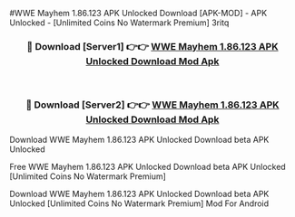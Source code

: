 #WWE Mayhem 1.86.123 APK Unlocked Download [APK-MOD] - APK Unlocked - [Unlimited Coins No Watermark Premium] 3ritq



<div align="center">

<h3>🔴 Download [Server1] 👉👉 <a href="https://momento.my/?title=WWE_Mayhem_1.86.123_APK_Unlocked_Download">WWE Mayhem 1.86.123 APK Unlocked Download Mod Apk</a></h3><br>

<h3>🔴 Download [Server2] 👉👉 <a href="https://momento.my/?title=WWE_Mayhem_1.86.123_APK_Unlocked_Download">WWE Mayhem 1.86.123 APK Unlocked Download Mod Apk</a></h3>
</div>



Download WWE Mayhem 1.86.123 APK Unlocked Download beta APK Unlocked

Free WWE Mayhem 1.86.123 APK Unlocked Download beta APK Unlocked [Unlimited Coins No Watermark Premium]

Download WWE Mayhem 1.86.123 APK Unlocked Download beta APK Unlocked [Unlimited Coins No Watermark Premium] Mod For Android
